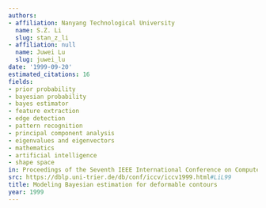 ```yaml
---
authors:
- affiliation: Nanyang Technological University
  name: S.Z. Li
  slug: stan_z_li
- affiliation: null
  name: Juwei Lu
  slug: juwei_lu
date: '1999-09-20'
estimated_citations: 16
fields:
- prior probability
- bayesian probability
- bayes estimator
- feature extraction
- edge detection
- pattern recognition
- principal component analysis
- eigenvalues and eigenvectors
- mathematics
- artificial intelligence
- shape space
in: Proceedings of the Seventh IEEE International Conference on Computer Vision
src: https://dblp.uni-trier.de/db/conf/iccv/iccv1999.html#LiL99
title: Modeling Bayesian estimation for deformable contours
year: 1999
---
```


